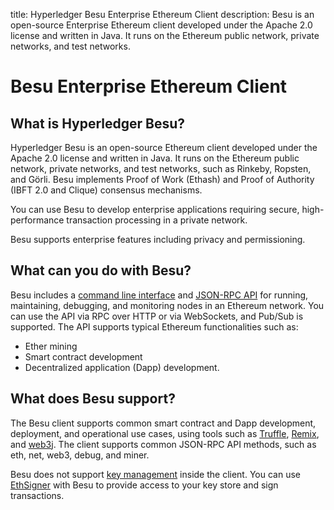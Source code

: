 title: Hyperledger Besu Enterprise Ethereum Client
description: Besu is an open-source Enterprise Ethereum client developed under the Apache 2.0
    license and written in Java. It runs on the Ethereum public network, private networks, and test
    networks.
<!--- END of page meta data -->

# Besu Enterprise Ethereum Client

## What is Hyperledger Besu?

Hyperledger Besu is an open-source Ethereum client developed under the Apache 2.0 license and
written in Java. It runs on the Ethereum public network, private networks, and test networks, such
as Rinkeby, Ropsten, and Görli. Besu implements Proof of Work (Ethash) and Proof of Authority
(IBFT 2.0 and Clique) consensus mechanisms.

You can use Besu to develop enterprise applications requiring secure, high-performance transaction
processing in a private network. 

Besu supports enterprise features including privacy and permissioning.

## What can you do with Besu?

Besu includes a [command line interface](Reference/CLI/CLI-Syntax.md) and
[JSON-RPC API](HowTo/Interact/APIs/API.md) for running, maintaining, debugging, and monitoring
nodes in an Ethereum network. You can use the API via RPC over HTTP or via WebSockets, and Pub/Sub
is supported. The API supports typical Ethereum functionalities such as:

* Ether mining
* Smart contract development
* Decentralized application (Dapp) development.

## What does Besu support?

The Besu client supports common smart contract and Dapp development, deployment, and operational
use cases, using tools such as [Truffle](http://truffleframework.com/),
[Remix](https://github.com/ethereum/remix), and [web3j](https://web3j.io/). The client supports
common JSON-RPC API methods, such as eth, net, web3, debug, and miner.

Besu does not support [key management](HowTo/Send-Transactions/Account-Management.md) inside the
client. You can use [EthSigner](http://docs.ethsigner.pegasys.tech/en/latest/) with Besu to provide
access to your key store and sign transactions.